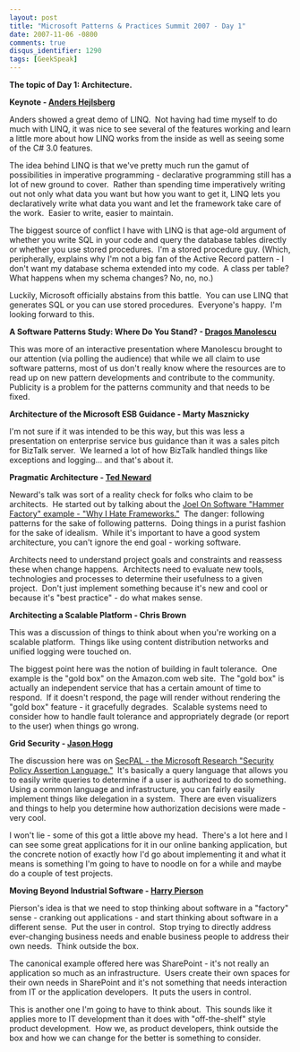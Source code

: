 ```yaml
---
layout: post
title: "Microsoft Patterns & Practices Summit 2007 - Day 1"
date: 2007-11-06 -0800
comments: true
disqus_identifier: 1290
tags: [GeekSpeak]
---
```

**The topic of Day 1: Architecture.**

**Keynote - [Anders
Hejlsberg](http://www.microsoft.com/presspass/exec/techfellow/Hejlsberg/default.mspx)**

Anders showed a great demo of LINQ.  Not having had time myself to do
much with LINQ, it was nice to see several of the features working and
learn a little more about how LINQ works from the inside as well as
seeing some of the C\# 3.0 features.

The idea behind LINQ is that we've pretty much run the gamut of
possibilities in imperative programming - declarative programming still
has a lot of new ground to cover.  Rather than spending time
imperatively writing out not only what data you want but how you want to
get it, LINQ lets you declaratively write what data you want and let the
framework take care of the work.  Easier to write, easier to maintain.

The biggest source of conflict I have with LINQ is that age-old argument
of whether you write SQL in your code and query the database tables
directly or whether you use stored procedures.  I'm a stored procedure
guy. (Which, peripherally, explains why I'm not a big fan of the Active
Record pattern - I don't want my database schema extended into my code. 
A class per table?  What happens when my schema changes? No, no, no.)

Luckily, Microsoft officially abstains from this battle.  You can use
LINQ that generates SQL or you can use stored procedures.  Everyone's
happy.  I'm looking forward to this.

**A Software Patterns Study: Where Do You Stand? - [Dragos
Manolescu](http://micro-workflow.com/)**

This was more of an interactive presentation where Manolescu brought to
our attention (via polling the audience) that while we all claim to use
software patterns, most of us don't really know where the resources are
to read up on new pattern developments and contribute to the community. 
Publicity is a problem for the patterns community and that needs to be
fixed.

**Architecture of the Microsoft ESB Guidance - Marty Masznicky**

I'm not sure if it was intended to be this way, but this was less a
presentation on enterprise service bus guidance than it was a sales
pitch for BizTalk server.  We learned a lot of how BizTalk handled
things like exceptions and logging... and that's about it.

**Pragmatic Architecture - [Ted Neward](http://blogs.tedneward.com/)**

Neward's talk was sort of a reality check for folks who claim to be
architects.  He started out by talking about the [Joel On Software
"Hammer Factory" example - "Why I Hate
Frameworks."](http://discuss.joelonsoftware.com/default.asp?joel.3.219431.12) 
The danger: following patterns for the sake of following patterns. 
Doing things in a purist fashion for the sake of idealism.  While it's
important to have a good system architecture, you can't ignore the end
goal - working software.

Architects need to understand project goals and constraints and reassess
these when change happens.  Architects need to evaluate new tools,
technologies and processes to determine their usefulness to a given
project.  Don't just implement something because it's new and cool or
because it's "best practice" - do what makes sense.

**Architecting a Scalable Platform - Chris Brown**

This was a discussion of things to think about when you're working on a
scalable platform.  Things like using content distribution networks and
unified logging were touched on.

The biggest point here was the notion of building in fault tolerance. 
One example is the "gold box" on the Amazon.com web site.  The "gold
box" is actually an independent service that has a certain amount of
time to respond.  If it doesn't respond, the page will render without
rendering the "gold box" feature - it gracefully degrades.  Scalable
systems need to consider how to handle fault tolerance and appropriately
degrade (or report to the user) when things go wrong.

**Grid Security - [Jason Hogg](http://blogs.msdn.com/thehoggblog/)**

The discussion here was on [SecPAL - the Microsoft Research "Security
Policy Assertion
Language."](http://research.microsoft.com/projects/secpal/)  It's
basically a query language that allows you to easily write queries to
determine if a user is authorized to do something.  Using a common
language and infrastructure, you can fairly easily implement things like
delegation in a system.  There are even visualizers and things to help
you determine how authorization decisions were made - very cool.

I won't lie - some of this got a little above my head.  There's a lot
here and I can see some great applications for it in our online banking
application, but the concrete notion of exactly how I'd go about
implementing it and what it means is something I'm going to have to
noodle on for a while and maybe do a couple of test projects.

**Moving Beyond Industrial Software - [Harry
Pierson](http://www.devhawk.net/)**

Pierson's idea is that we need to stop thinking about software in a
"factory" sense - cranking out applications - and start thinking about
software in a different sense.  Put the user in control.  Stop trying to
directly address ever-changing business needs and enable business people
to address their own needs.  Think outside the box.

The canonical example offered here was SharePoint - it's not really an
application so much as an infrastructure.  Users create their own spaces
for their own needs in SharePoint and it's not something that needs
interaction from IT or the application developers.  It puts the users in
control.

This is another one I'm going to have to think about.  This sounds like
it applies more to IT development than it does with "off-the-shelf"
style product development.  How we, as product developers, think outside
the box and how we can change for the better is something to consider.


